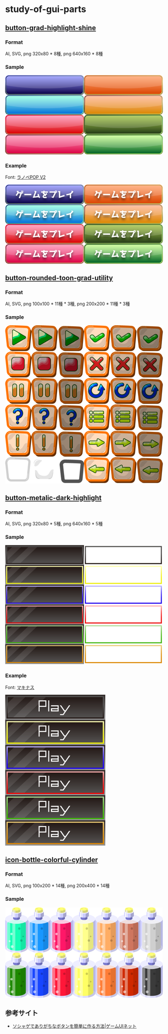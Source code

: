 # study-of-gui-parts

## [button-grad-highlight-shine](works/../works/button/grad-highlight-shine)
### Format
AI, SVG, png 320x80 * 8種, png 640x160 * 8種

### Sample

![](works/../works/button/grad-highlight-shine/button-grad-highlight-shine-320x80.png)

### Example

Font: [ラノベPOP V2](https://flopdesign.booth.pm/items/2328262)

![](works/../works/button/grad-highlight-shine/button-grad-highlight-shine.example.png)


## [button-rounded-toon-grad-utility](works/../works/button/rounded-toon-grad-utility)
### Format
AI, SVG, png 100x100 * 11種 * 3種, png 200x200 * 11種 * 3種

### Sample

![](works/../works/button/rounded-toon-grad-utility/button-rounded-toon-grad-utility-100x100.png)


## [button-metalic-dark-highlight](works/../works/button/metalic-dark-highlight)
### Format
AI, SVG, png 320x80 * 5種, png 640x160 * 5種

### Sample

![](works/../works/button/metalic-dark-highlight/button-metalic-dark-highlight-320x80.png)

### Example

Font: [マキナス](https://moji-waku.com/makinas/)

![](works/../works/button/metalic-dark-highlight/button-metalic-dark-highlight.example.png)


## [icon-bottle-colorful-cylinder](works/../works/button/bottle-colorful-cylinder)
### Format
AI, SVG, png 100x200 * 14種, png 200x400 * 14種

### Sample

![](works/../works/icon/bottle-colorful-cylinder/icon-bottle-colorful-cylinder-100x200.png)


## 参考サイト
- [ソシャゲでありがちなボタンを簡単に作る方法|ゲームUIネット](https://game-ui.net/?p=222)
